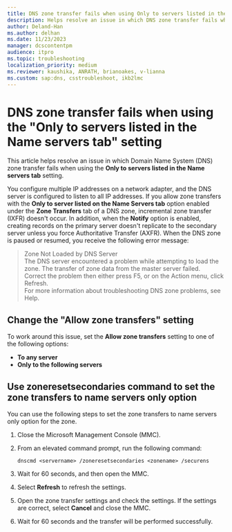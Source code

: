 ```yaml
---
title: DNS zone transfer fails when using Only to servers listed in the Name servers tab
description: Helps resolve an issue in which DNS zone transfer fails when using the Only to servers listed in the Name servers tab setting.
author: Deland-Han
ms.author: delhan
ms.date: 11/23/2023
manager: dcscontentpm
audience: itpro
ms.topic: troubleshooting
localization_priority: medium
ms.reviewer: kaushika, ANRATH, brianoakes, v-lianna
ms.custom: sap:dns, csstroubleshoot, ikb2lmc
---
```

# DNS zone transfer fails when using the "Only to servers listed in the Name servers tab" setting

This article helps resolve an issue in which Domain Name System (DNS) zone transfer fails when using the **Only to servers listed in the Name servers tab** setting.

You configure multiple IP addresses on a network adapter, and the DNS server is configured to listen to all IP addresses. If you allow zone transfers with the **Only to server listed on the Name Servers tab** option enabled under the **Zone Transfers** tab of a DNS zone, incremental zone transfer (IXFR) doesn't occur. In addition, when the **Notify** option is enabled, creating records on the primary server doesn't replicate to the secondary server unless you force Authoritative Transfer (AXFR). When the DNS zone is paused or resumed, you receive the following error message:

> Zone Not Loaded by DNS Server  
  The DNS server encountered a problem while attempting to load the zone. The transfer of zone data from the master server failed.  
  Correct the problem then either press F5, or on the Action menu, click Refresh.  
  For more information about troubleshooting DNS zone problems, see Help.  

## Change the "Allow zone transfers" setting

To work around this issue, set the **Allow zone transfers** setting to one of the following options:

- **To any server**
- **Only to the following servers**

## Use zoneresetsecondaries command to set the zone transfers to name servers only option

You can use the following steps to set the zone transfers to name servers only option for the zone.

1. Close the Microsoft Management Console (MMC).
2. From an elevated command prompt, run the following command:

    ```console
    dnscmd <servername> /zoneresetsecondaries <zonename> /securens
    ```

3. Wait for 60 seconds, and then open the MMC.
4. Select **Refresh** to refresh the settings.
5. Open the zone transfer settings and check the settings. If the settings are correct, select **Cancel** and close the MMC.
6. Wait for 60 seconds and the transfer will be performed successfully.
